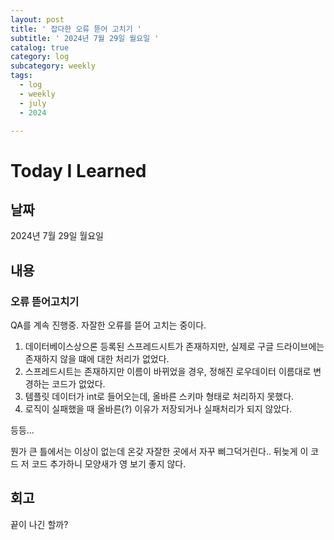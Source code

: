 ```yaml
---
layout: post
title: ' 잡다한 오류 뜯어 고치기 '
subtitle: ' 2024년 7월 29일 월요일 '
catalog: true
category: log
subcategory: weekly
tags:
  - log
  - weekly
  - july
  - 2024

---
```


# Today I Learned

## 날짜

2024년 7월 29일 월요일

## 내용

### 오류 뜯어고치기

QA를 계속 진행중. 자잘한 오류를 뜯어 고치는 중이다. 

1. 데이터베이스상으론 등록된 스프레드시트가 존재하지만, 실제로 구글 드라이브에는 존재하지 않을 떄에 대한 처리가 없었다.
2. 스프레드시트는 존재하지만 이름이 바뀌었을 경우, 정해진 로우데이터 이름대로 변경하는 코드가 없었다.
3. 템플릿 데이터가 int로 들어오는데, 올바른 스키마 형태로 처리하지 못했다.
4. 로직이 실패했을 때 올바른(?) 이유가 저장되거나 실패처리가 되지 않았다.

등등…

뭔가 큰 틀에서는 이상이 없는데 온갖 자잘한 곳에서 자꾸 삐그덕거린다.. 뒤늦게 이 코드 저 코드 추가하니 모양새가 영 보기 좋지 않다. 

## 회고

끝이 나긴 할까?